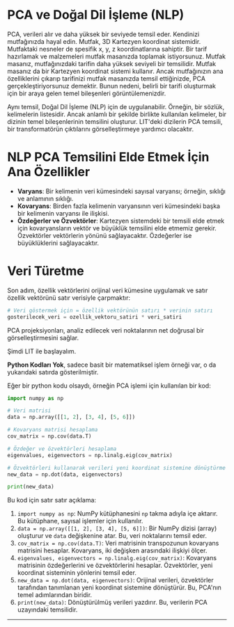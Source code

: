 # PCA ve Doğal Dil İşleme (NLP)

PCA, verileri alır ve daha yüksek bir seviyede temsil eder. Kendinizi mutfağınızda hayal edin. Mutfak, 3D Kartezyen koordinat sistemidir. Mutfaktaki nesneler de spesifik x, y, z koordinatlarına sahiptir. Bir tarif hazırlamak ve malzemeleri mutfak masanızda toplamak istiyorsunuz. Mutfak masanız, mutfağınızdaki tarifin daha yüksek seviyeli bir temsilidir. Mutfak masanız da bir Kartezyen koordinat sistemi kullanır. Ancak mutfağınızın ana özelliklerini çıkarıp tarifinizi mutfak masanızda temsil ettiğinizde, PCA gerçekleştiriyorsunuz demektir. Bunun nedeni, belirli bir tarifi oluşturmak için bir araya gelen temel bileşenleri görüntülemenizdir.

Aynı temsil, Doğal Dil İşleme (NLP) için de uygulanabilir. Örneğin, bir sözlük, kelimelerin listesidir. Ancak anlamlı bir şekilde birlikte kullanılan kelimeler, bir dizinin temel bileşenlerinin temsilini oluşturur. LIT'deki dizilerin PCA temsili, bir transformatörün çıktılarını görselleştirmeye yardımcı olacaktır.

# NLP PCA Temsilini Elde Etmek İçin Ana Özellikler

- **Varyans**: Bir kelimenin veri kümesindeki sayısal varyansı; örneğin, sıklığı ve anlamının sıklığı.
- **Kovaryans**: Birden fazla kelimenin varyansının veri kümesindeki başka bir kelimenin varyansı ile ilişkisi.
- **Özdeğerler ve Özvektörler**: Kartezyen sistemdeki bir temsili elde etmek için kovaryansların vektör ve büyüklük temsilini elde etmemiz gerekir. Özvektörler vektörlerin yönünü sağlayacaktır. Özdeğerler ise büyüklüklerini sağlayacaktır.

# Veri Türetme

Son adım, özellik vektörlerini orijinal veri kümesine uygulamak ve satır özellik vektörünü satır verisiyle çarpmaktır:
```python
# Veri göstermek için = özellik vektörünün satırı * verinin satırı
gosterilecek_veri = ozellik_vektoru_satiri * veri_satiri
```
PCA projeksiyonları, analiz edilecek veri noktalarının net doğrusal bir görselleştirmesini sağlar.

Şimdi LIT ile başlayalım.

**Python Kodları Yok**, sadece basit bir matematiksel işlem örneği var, o da yukarıdaki satırda gösterilmiştir. 

Eğer bir python kodu olsaydı, örneğin PCA işlemi için kullanılan bir kod:
```python
import numpy as np

# Veri matrisi
data = np.array([[1, 2], [3, 4], [5, 6]])

# Kovaryans matrisi hesaplama
cov_matrix = np.cov(data.T)

# Özdeğer ve özvektörleri hesaplama
eigenvalues, eigenvectors = np.linalg.eig(cov_matrix)

# Özvektörleri kullanarak verileri yeni koordinat sistemine dönüştürme
new_data = np.dot(data, eigenvectors)

print(new_data)
```
Bu kod için satır satır açıklama:
1. `import numpy as np`: NumPy kütüphanesini `np` takma adıyla içe aktarır. Bu kütüphane, sayısal işlemler için kullanılır.
2. `data = np.array([[1, 2], [3, 4], [5, 6]])`: Bir NumPy dizisi (array) oluşturur ve `data` değişkenine atar. Bu, veri noktalarını temsil eder.
3. `cov_matrix = np.cov(data.T)`: Veri matrisinin transpozunun kovaryans matrisini hesaplar. Kovaryans, iki değişken arasındaki ilişkiyi ölçer.
4. `eigenvalues, eigenvectors = np.linalg.eig(cov_matrix)`: Kovaryans matrisinin özdeğerlerini ve özvektörlerini hesaplar. Özvektörler, yeni koordinat sisteminin yönlerini temsil eder.
5. `new_data = np.dot(data, eigenvectors)`: Orijinal verileri, özvektörler tarafından tanımlanan yeni koordinat sistemine dönüştürür. Bu, PCA'nın temel adımlarından biridir.
6. `print(new_data)`: Dönüştürülmüş verileri yazdırır. Bu, verilerin PCA uzayındaki temsilidir.

---

